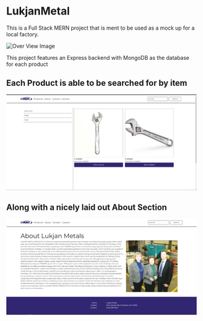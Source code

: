 # LukjanMetal

This is a Full Stack MERN project that is ment to be used as a mock up for a local factory.

![Over View Image](https://github.com/MalachaiRossiter/LukjanMetal/blob/master/github-images/Untitled2.gif)

This project features an Express backend with MongoDB as the database for each product

## Each Product is able to be searched for by item

![Search Image](https://github.com/MalachaiRossiter/LukjanMetal/blob/master/github-images/searchBar.PNG)

## Along with a nicely laid out About Section

![About Image](https://github.com/MalachaiRossiter/LukjanMetal/blob/master/github-images/About.PNG)
